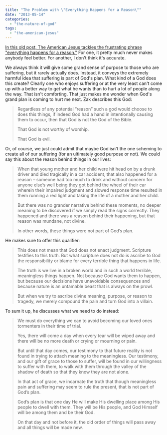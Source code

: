```yaml
---
title: "The Problem with \"Everything Happens for a Reason\""
date: "2013-05-14"
categories: 
  - "the-nature-of-god"
tags: 
  - "the-american-jesus"
---
```


[In this old post, The American Jesus tackles the frustrating phrase "everything happens for a reason."](http://zackhunt.net/2013/04/16/from-the-vault-everything-happens-for-a-reason/ "From the Vault: Everything Happens for a Reason") For one, it pretty much never makes anybody feel better. For another, I don't think it's accurate.

We always think it will give some grand sense of purpose to those who are suffering, but it rarely actually does. Instead, it conveys the extremely harmful idea that suffering is part of God's plan. What kind of a God does this create? Clearly one who enjoys suffering or at the very least can't come up with a better way to get what he wants than to hurt a lot of people along the way. That isn't comforting. That just makes me wonder when God's grand plan is coming to hurt me next. Zak describes this God:

> <!--more-->Regardless of any potential “reason” such a god would choose to does this things, if indeed God had a hand in intentionally causing them to occur, then that God is not the God of the Bible.
> 
> That God is not worthy of worship.
> 
> That God is evil.

Or, of course, we just could admit that maybe God isn't the one scheming to create all of our suffering (for an ultimately good purpose or not). We could say this about the reason behind things in our lives:

> When that young mother and her child were hit head on by a drunk driver and died tragically in a car accident, that also happened for a reason – someone had too much to drink and without concern for anyone else’s well being they got behind the wheel of their car wherein their impaired judgment and slowed response time resulted in them running a red light and taking the life of a mother and her child.
> 
> But there was no grander narrative behind these moments, no deeper meaning to be discovered if we simply read the signs correctly. They happened and there was a reason behind their happening, but that reason was mundane, not divine.
> 
> In other words, these things were not part of God’s plan.

He makes sure to offer this qualifier:

> This does not mean that God does not enact judgment. Scripture testifies to this truth. But what scripture does not do is ascribe to God the responsibility or blame for every terrible thing that happens in life.
> 
> The truth is we live in a broken world and in such a world terrible, meaningless things happen. Not because God wants them to happen, but because our decisions have unavoidable consequences and because nature is an untamable beast that is always on the prowl.
> 
> But when we try to ascribe divine meaning, purpose, or reason to tragedy, we merely compound the pain and turn God into a villain.

To sum it up, he discusses what we need to do instead:

> We must do everything we can to avoid becoming our loved ones tormenters in their time of trial.
> 
> Yes, there will come a day when every tear will be wiped away and there will be no more death or crying or mourning or pain.
> 
> But until that day comes, our testimony to that future reality is not found in trying to attach meaning to the meaningless. Our testimony, and our gift of grace to those to suffer, will be found in our willingness to suffer with them, to walk with them through the valley of the shadow of death so that they know they are not alone.
> 
> In that act of grace, we incarnate the truth that though meaningless pain and suffering may seem to rule the present, that is not part of God’s plan.
> 
> God’s plan is that one day He will make His dwelling place among His people to dwell with them. They will be His people, and God Himself will be among them and be their God.
> 
> On that day and not before it, the old order of things will pass away and all things will be made new.

